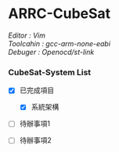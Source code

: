 # ARRC-CubeSat
   *Editor : Vim*  
   *Toolcahin : gcc-arm-none-eabi*  
   *Debuger : Openocd/st-link*  
### CubeSat-System List
- [x] 已完成項目
  - [x] 系統架構
- [ ] 待辦事項1 
- [ ] 待辦事項2




